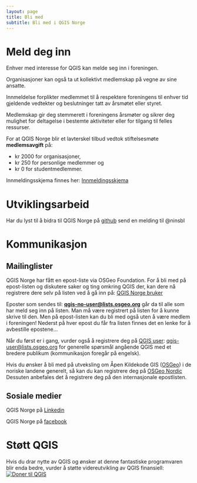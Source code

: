 ```yaml
---
layout: page
title: Bli med
subtitle: Bli med i QGIS Norge
---
```


# Meld deg inn

Enhver med interesse for QGIS kan melde seg inn i foreningen. 

Organisasjoner kan også ta ut kollektivt medlemskap på vegne av sine ansatte. 

Innmeldelse forplikter medlemmet til å respektere foreningens til enhver tid 
gjeldende vedtekter og beslutninger tatt av årsmøtet eller styret.

Medlemskap gir deg stemmerett i foreningens årsmøter og sikrer deg mulighet 
for deltagelse i bestemte aktiviteter eller for tilgang til felles ressurser.

For at QGIS Norge blir et lavterskel tilbud vedtok stiftelsesmøte 
**medlemsavgift** på:

- kr 2000 for organisasjoner,
- kr 250 for personlige medlemmer og 
- kr 0 for studentmedlemmer.

Innmeldingsskjema finnes her: [Innmeldingsskjema](https://docs.google.com/forms/d/e/1FAIpQLSeKg90NzdPodmknix-BImrydCXVELe3aA9Z-Cnm9CfA7fTkEw/viewform?usp=sf_link)

# Utviklingsarbeid
Har du lyst til å bidra til QGIS Norge på [github](https://github.com/qgisnorge) 
send en melding til @ninsbl

# Kommunikasjon

## Mailinglister
QGIS Norge har fått en epost-liste via OSGeo Foundation. 
For å bli med på epost-listen og diskutere saker og ting 
omkring QGIS der, kan dere nå registrere dere selv på 
listen ved å gå inn på:
[QGIS Norge bruker](https://lists.osgeo.org/mailman/listinfo/qgis-no-user)

Eposter som sendes til: **qgis-no-user@lists.osgeo.org** 
går da til alle som har meld seg inn på listen. Man må 
være registrert på listen for å kunne skrive til den. 
Men på epost-listen kan du bli med også uten å være 
medlem i foreningen! 
Nederst på hver epost du får fra listen finnes det en 
lenke for å avbestille epostene…

Når du først er i gang, vurder også å registrere deg 
på [QGIS user](https://lists.osgeo.org/mailman/listinfo/qgis-user): 
qgis-user@lists.osgeo.org 
for generelle spørsmål angående QGIS med et bredere publikum 
(kommunikasjon foregår på engelsk). 

Hvis du ønsker å bli med på utveksling om Åpen Kildekode GIS 
([OSGeo](https://wiki.osgeo.org/wiki/Main_Page)) i de noriske 
landene generelt, så kan du kan registrere deg på 
[OSGeo Nordic](https://lists.osgeo.org/mailman/listinfo/nordic)
Dessuten anbefales det å registrere deg på den internasjonale 
 epostlisten.

## Sosiale medier

QGIS Norge på [Linkedin](https://www.linkedin.com/groups/8443143)

QGIS Norge på [facebook](https://www.facebook.com/groups/997139377003400)

# Støtt QGIS
Hvis du drar nytte av QGIS og ønsker at denne fantastiske programvaren blir enda bedre, 
vurder å støtte videreutvikling av QGIS finansiell: [![Doner til
QGIS](https://img.shields.io/badge/donate%20to-QGIS-green.svg)](http://qgis.org/en/site/getinvolved/donations.html)
